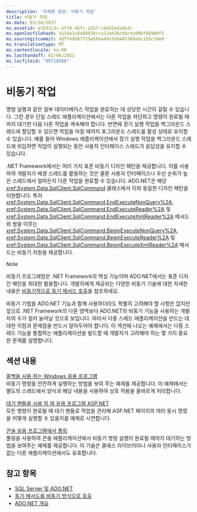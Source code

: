 ```yaml
---
description: '자세한 정보: 비동기 작업'
title: 비동기 작업
ms.date: 03/30/2017
ms.assetid: e7d32c3c-bf78-4bfc-a357-c9e82e4a4b3c
ms.openlocfilehash: 415da1c8a9891bcca13ad26cbbc4c09bfd8909f1
ms.sourcegitcommit: ddf7edb67715a5b9a45e3dd44536dabc153c1de0
ms.translationtype: MT
ms.contentlocale: ko-KR
ms.lasthandoff: 02/06/2021
ms.locfileid: "99718566"
---
```

# <a name="asynchronous-operations"></a>비동기 작업

명령 실행과 같은 일부 데이터베이스 작업을 완료하는 데 상당한 시간이 걸릴 수 있습니다. 그런 경우 단일 스레드 애플리케이션에서는 다른 작업을 차단하고 명령이 완료될 때까지 대기한 다음 다른 작업을 계속해야 합니다. 반면에 장기 실행 작업을 백그라운드 스레드에 할당할 수 있으면 작업을 마칠 때까지 포그라운드 스레드를 활성 상태로 유지할 수 있습니다. 예를 들어 Windows 애플리케이션에서 장기 실행 작업을 백그라운드 스레드에 위임하면 작업이 실행되는 동안 사용자 인터페이스 스레드가 응답성을 유지할 수 있습니다.  
  
 .NET Framework에서는 여러 가지 표준 비동기 디자인 패턴을 제공합니다. 이를 사용하여 개발자가 배경 스레드를 활용하는 것은 물론 사용자 인터페이스나 우선 순위가 높은 스레드에서 얼마든지 다른 작업을 완료할 수 있습니다. ADO.NET은 해당 <xref:System.Data.SqlClient.SqlCommand> 클래스에서 이와 동일한 디자인 패턴을 지원합니다. 특히 <xref:System.Data.SqlClient.SqlCommand.EndExecuteNonQuery%2A>, <xref:System.Data.SqlClient.SqlCommand.EndExecuteReader%2A> 및 <xref:System.Data.SqlClient.SqlCommand.EndExecuteXmlReader%2A> 메서드와 쌍을 이루는 <xref:System.Data.SqlClient.SqlCommand.BeginExecuteNonQuery%2A>, <xref:System.Data.SqlClient.SqlCommand.BeginExecuteReader%2A> 및 <xref:System.Data.SqlClient.SqlCommand.BeginExecuteXmlReader%2A> 메서드는 비동기 지원을 제공합니다.  
  
> [!NOTE]
> 비동기 프로그래밍은 .NET Framework의 핵심 기능이며 ADO.NET에서는 표준 디자인 패턴을 최대한 활용합니다. 개발자에게 제공되는 다양한 비동기 기술에 대한 자세한 내용은 [비동기적으로 동기 메서드 호출](../../../../standard/asynchronous-programming-patterns/calling-synchronous-methods-asynchronously.md)을 참조하세요.  
  
 비동기 기법을 ADO.NET 기능과 함께 사용하더라도 특별히 고려해야 할 사항은 없지만 앞으로 .NET Framework의 다른 영역보다 ADO.NET의 비동기 기능을 사용하는 개발자의 수가 점차 늘어날 것으로 보입니다. 따라서 다중 스레드 애플리케이션을 만드는 데 대한 이점과 문제점을 반드시 알아두어야 합니다. 이 섹션에 나오는 예제에서는 다중 스레드 기능을 통합하는 애플리케이션을 빌드할 때 개발자가 고려해야 하는 몇 가지 중요한 문제를 설명합니다.  
  
## <a name="in-this-section"></a>섹션 내용  

 [콜백을 사용 하는 Windows 응용 프로그램](windows-applications-using-callbacks.md)  
 비동기 명령을 안전하게 실행하는 방법을 보여 주는 예제를 제공합니다. 이 예제에서는 별도의 스레드에서 양식과 해당 내용을 사용하여 상호 작용을 올바르게 처리합니다.  
  
 [대기 핸들을 사용 하 여 응용 프로그램 ASP.NET](aspnet-apps-using-wait-handles.md)  
 모든 명령이 완료될 때 대기 핸들로 작업을 관리해 ASP.NET 페이지의 여러 동시 명령을 어떻게 실행할 수 있을지를 예제로 시연합니다.  
  
 [콘솔 응용 프로그램에서 폴링](polling-in-console-applications.md)  
 폴링을 사용하여 콘솔 애플리케이션에서 비동기 명령 실행이 완료될 때까지 대기하는 방법을 보여주는 예제를 제공합니다. 이 기술은 클래스 라이브러리나 사용자 인터페이스가 없는 다른 애플리케이션에서도 유효합니다.  
  
## <a name="see-also"></a>참고 항목

- [SQL Server 및 ADO.NET](index.md)
- [동기 메서드를 비동기 방식으로 호출](../../../../standard/asynchronous-programming-patterns/calling-synchronous-methods-asynchronously.md)
- [ADO.NET 개요](../ado-net-overview.md)
